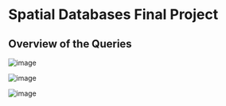 # Spatial Databases Final Project




## Overview of the Queries

![image](https://user-images.githubusercontent.com/81073205/155909251-c90c006d-07b3-4215-adf6-3a0009892ae0.png)

![image](https://user-images.githubusercontent.com/81073205/155909201-c79602e2-dfb2-44a2-8756-6be771dd6f0d.png)

![image](https://user-images.githubusercontent.com/81073205/155909191-c11fec4b-9863-46bd-bd11-3d1f1802be7c.png)
